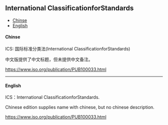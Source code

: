 ## International ClassificationforStandards


* [Chinse](#chinse)
* [English](#english)

#### Chinse

ICS: 国际标准分类法(International ClassificationforStandards)

中文版提供了中文标题，但未提供中文备注。

https://www.iso.org/publication/PUB100033.html

-----------------------

#### English

ICS：International ClassificationforStandards.

Chinese edition supplies name with chinese, but no chinese description.

https://www.iso.org/publication/PUB100033.html

